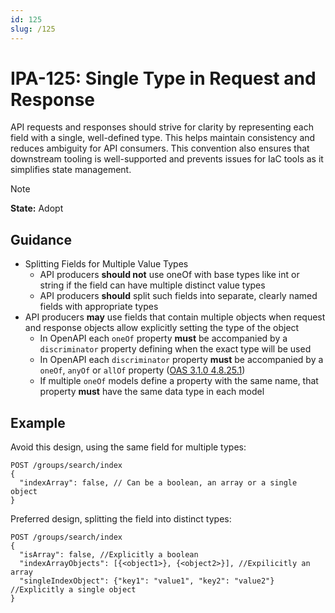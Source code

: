 ```yaml
---
id: 125
slug: /125
---
```


# IPA-125: Single Type in Request and Response

API requests and responses should strive for clarity by representing each field
with a single, well-defined type. This helps maintain consistency and reduces
ambiguity for API consumers. This convention also ensures that downstream
tooling is well-supported and prevents issues for IaC tools as it simplifies
state management.

> [!NOTE]  
> **State:** Adopt

## Guidance

- Splitting Fields for Multiple Value Types
  - API producers **should not** use oneOf with base types like int or string if
    the field can have multiple distinct value types
  - API producers **should** split such fields into separate, clearly named
    fields with appropriate types
- API producers **may** use fields that contain multiple objects when request
  and response objects allow explicitly setting the type of the object
  - In OpenAPI each `oneOf` property **must** be accompanied by a
    `discriminator` property defining when the exact type will be used
  - In OpenAPI each `discriminator` property **must** be accompanied by a
    `oneOf`, `anyOf` or `allOf` property
    ([OAS 3.1.0 4.8.25.1](https://spec.openapis.org/oas/v3.1.0#fixed-fields-20))
  - If multiple `oneOf` models define a property with the same name, that
    property **must** have the same data type in each model

## Example

Avoid this design, using the same field for multiple types:

```http
POST /groups/search/index
{
  "indexArray": false, // Can be a boolean, an array or a single object
}
```

Preferred design, splitting the field into distinct types:

```http
POST /groups/search/index
{
  "isArray": false, //Explicitly a boolean
  "indexArrayObjects": [{<object1>}, {<object2>}], //Expilicitly an array
  "singleIndexObject": {"key1": "value1", "key2": "value2"} //Explicitly a single object
}
```
